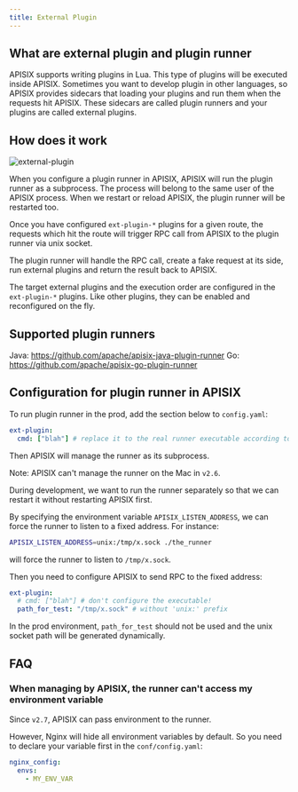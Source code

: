 ```yaml
---
title: External Plugin
---
```


<!--
#
# Licensed to the Apache Software Foundation (ASF) under one or more
# contributor license agreements.  See the NOTICE file distributed with
# this work for additional information regarding copyright ownership.
# The ASF licenses this file to You under the Apache License, Version 2.0
# (the "License"); you may not use this file except in compliance with
# the License.  You may obtain a copy of the License at
#
#     http://www.apache.org/licenses/LICENSE-2.0
#
# Unless required by applicable law or agreed to in writing, software
# distributed under the License is distributed on an "AS IS" BASIS,
# WITHOUT WARRANTIES OR CONDITIONS OF ANY KIND, either express or implied.
# See the License for the specific language governing permissions and
# limitations under the License.
#
-->

## What are external plugin and plugin runner

APISIX supports writing plugins in Lua. This type of plugins will be executed
inside APISIX. Sometimes you want to develop plugin in other languages, so APISIX
provides sidecars that loading your plugins and run them when the requests hit
APISIX. These sidecars are called plugin runners and your plugins are called
external plugins.

## How does it work

![external-plugin](../../../assets/images/external-plugin.png)

When you configure a plugin runner in APISIX, APISIX will run the plugin runner
as a subprocess. The process will belong to the same user of the APISIX
process. When we restart or reload APISIX, the plugin runner will be restarted too.

Once you have configured `ext-plugin-*` plugins for a given route, the requests
which hit the route will trigger RPC call from APISIX to the plugin runner via
unix socket.

The plugin runner will handle the RPC call, create a fake request at its side,
run external plugins and return the result back to APISIX.

The target external plugins and the execution order are configured in the `ext-plugin-*`
plugins. Like other plugins, they can be enabled and reconfigured on the fly.

## Supported plugin runners

Java: https://github.com/apache/apisix-java-plugin-runner
Go: https://github.com/apache/apisix-go-plugin-runner

## Configuration for plugin runner in APISIX

To run plugin runner in the prod, add the section below to `config.yaml`:

```yaml
ext-plugin:
  cmd: ["blah"] # replace it to the real runner executable according to the runner you choice
```

Then APISIX will manage the runner as its subprocess.

Note: APISIX can't manage the runner on the Mac in `v2.6`.

During development, we want to run the runner separately so that we can restart it without
restarting APISIX first.

By specifying the environment variable `APISIX_LISTEN_ADDRESS`, we can force the runner to
listen to a fixed address.
For instance:

```bash
APISIX_LISTEN_ADDRESS=unix:/tmp/x.sock ./the_runner
```

will force the runner to listen to `/tmp/x.sock`.

Then you need to configure APISIX to send RPC to the fixed address:

```yaml
ext-plugin:
  # cmd: ["blah"] # don't configure the executable!
  path_for_test: "/tmp/x.sock" # without 'unix:' prefix
```

In the prod environment, `path_for_test` should not be used and the unix socket
path will be generated dynamically.

## FAQ

### When managing by APISIX, the runner can't access my environment variable

Since `v2.7`, APISIX can pass environment to the runner.

However, Nginx will hide all environment variables by default. So you need to
declare your variable first in the `conf/config.yaml`:

```yaml
nginx_config:
  envs:
    - MY_ENV_VAR
```
